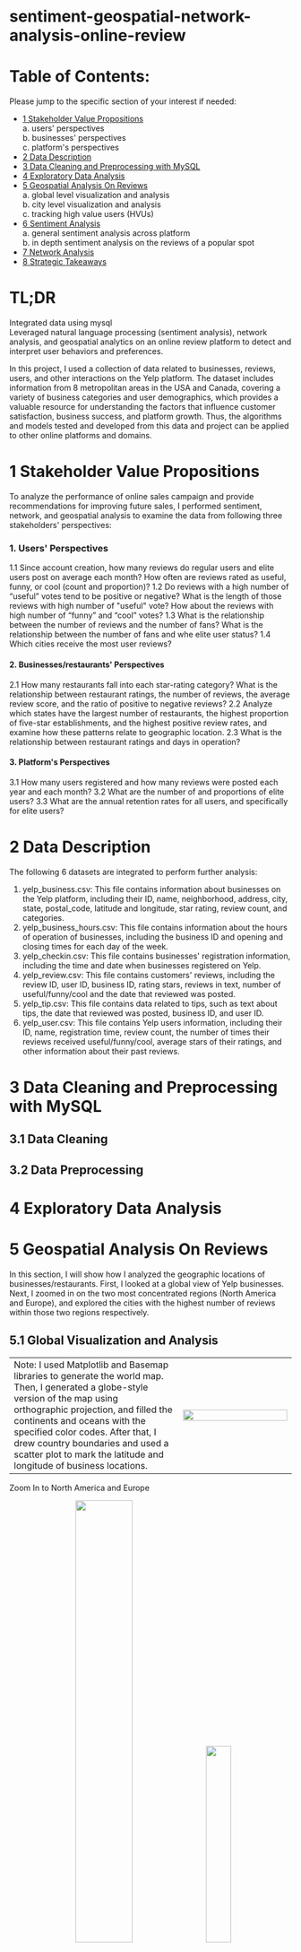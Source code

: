 # sentiment-geospatial-network-analysis-online-review

# Table of Contents:

Please jump to the specific section of your interest if needed:

- [1 Stakeholder Value Propositions](#1-stakeholder-value-propositions)  
  a. users' perspectives  
  b. businesses' perspectives  
  c. platform's perspectives  
- [2 Data Description](#2-data-description)
- [3 Data Cleaning and Preprocessing with MySQL](#3-data-cleaning-and-preprocessing-with-mysql)
- [4 Exploratory Data Analysis](#4-exploratory-data-analysis)
- [5 Geospatial Analysis On Reviews](#5-geospatial-analysis-on-reviews)  
  a. global level visualization and analysis  
  b. city level visualization and analysis  
  c. tracking high value users (HVUs)  
- [6 Sentiment Analysis](#6-sentiment-analysis)  
  a. general sentiment analysis across platform  
  b. in depth sentiment analysis on the reviews of a popular spot  
- [7 Network Analysis](#7-network-analysis)
- [8 Strategic Takeaways](#8-strategic-takeaways)

# TL;DR
Integrated data using mysql  
Leveraged natural language processing (sentiment analysis), network analysis, and geospatial analytics on an online review platform to detect and interpret user behaviors and preferences.

In this project, I used a collection of data related to businesses, reviews, users, and other interactions on the Yelp platform. The dataset includes information from 8 metropolitan areas in the USA and Canada, covering a variety of business categories and user demographics, which provides a valuable resource for understanding the factors that influence customer satisfaction, business success, and platform growth. Thus, the algorithms and models tested and developed from this data and project can be applied to other online platforms and domains.

# 1 Stakeholder Value Propositions
To analyze the performance of online sales campaign and provide recommendations for improving future sales, I performed sentiment, network, and geospatial analysis to examine the data from following three stakeholders' perspectives:
### 1. Users' Perspectives
   1.1 Since account creation, how many reviews do regular users and elite users post on average each month? How often are reviews rated as useful, funny, or cool (count and proportion)?
   1.2 Do reviews with a high number of “useful” votes tend to be positive or negative? What is the length of those reviews with high number of "useful" vote? How about the reviews with high number of “funny” and “cool” votes?
   1.3 What is the relationship between the number of reviews and the number of fans? What is the relationship between the number of fans and whe elite user status?
   1.4 Which cities receive the most user reviews?
#### 2. Businesses/restaurants' Perspectives
   2.1 How many restaurants fall into each star-rating category? What is the relationship between restaurant ratings, the number of reviews, the average review score, and the ratio of positive to negative reviews?
   2.2 Analyze which states have the largest number of restaurants, the highest proportion of five-star establishments, and the highest positive review rates, and examine how these patterns relate to geographic location.
   2.3 What is the relationship between restaurant ratings and days in operation?
#### 3. Platform's Perspectives
   3.1 How many users registered and how many reviews were posted each year and each month? 
   3.2 What are the number of and proportions of elite users?
   3.3 What are the annual retention rates for all users, and specifically for elite users?

# 2 Data Description

The following 6 datasets are integrated to perform further analysis:

1. yelp_business.csv: This file contains information about businesses on the Yelp platform, including their ID, name, neighborhood, address, city, state, postal_code, latitude and longitude, star rating, review count, and categories.
2. yelp_business_hours.csv: This file contains information about the hours of operation of businesses, including the business ID and opening and closing times for each day of the week.
3. yelp_checkin.csv: This file contains businesses' registration information, including the time and date when businesses registered on Yelp.
4. yelp_review.csv: This file contains customers' reviews, including the review ID, user ID, business ID, rating stars, reviews in text, number of useful/funny/cool and the date that reviewed was posted.
5. yelp_tip.csv: This file contains data related to tips, such as text about tips, the date that reviewed was posted, business ID, and user ID.
6. yelp_user.csv: This file contains Yelp users information, including their ID, name, registration time, review count, the number of times their reviews received useful/funny/cool, average stars of their ratings, and other information about their past reviews.

# 3 Data Cleaning and Preprocessing with MySQL
## 3.1 Data Cleaning

## 3.2 Data Preprocessing
 

# 4 Exploratory Data Analysis


# 5 Geospatial Analysis On Reviews

In this section, I will show how I analyzed the geographic locations of businesses/restaurants. First, I looked at a global view of Yelp businesses. Next, I zoomed in on the two most concentrated regions (North America and Europe), and explored the cities with the highest number of reviews within those two regions respectively.

## 5.1 Global Visualization and Analysis
<table>
  <tr>
    <td width="60%">
      Note: I used Matplotlib and Basemap libraries to generate the world map. Then, I generated a globe-style version of the map using orthographic projection, and filled the continents and oceans with the specified color codes. After that, I drew country boundaries and used a scatter plot to mark the latitude and longitude of business locations.
    </td>
    <td width="40%">
      <img src="https://github.com/user-attachments/assets/330464c8-90df-4812-b8de-0ec1e09ec83b" width="100%" />
    </td>
  </tr>
</table>

Zoom In to North America and Europe
<p align="center">
  <img src="https://github.com/user-attachments/assets/fe5a4768-0455-42a5-a249-7b04b8ab47b4" width="45%" />
  &nbsp;&nbsp;
  <img src="https://github.com/user-attachments/assets/30c8d1ec-4f29-44f8-b95f-636775036374" width="30%" />
</p>

## 5.2 City level visualiztaion and analysis

I used Matplotlib to create the following four scatter plots. Firstly, I selected businesses located within small geographic bounding boxes around Las Vegas, Pheonix, Stuttgart, and Edinburgh, by filtering latitude and longitude ranges from the dataset rating_data. For each city, I ploted the businesses’ coordinates as scatter points on a black background. 

Now, we can compare the spatial distribution of businesses in two cities in U.S. and two cities in Europe.

An interesting observation is that U.S. cities often have orderly blocks or grid structures, whereas other cities may display a more fluid and irregular design. By visualizing business location data on maps, we can gain deeper insights into the distribution of economic activity and business clusters across different urban areas. This approach reveals spatial patterns and trends in a direct and engaging way, offering valuable perspectives for urban planning, policy-making, and business decision-making. Data visualization allows us to visually explore and understand the complex spatial relationships within urban areas, helping us better grasp how cities develop and change.

<img width="1251" height="624" alt="image" src="https://github.com/user-attachments/assets/898ff8ad-cf25-4b7e-a141-b34badf7daa7" />
<img width="1251" height="624" alt="image" src="https://github.com/user-attachments/assets/6018ef00-c426-42de-9496-748c246285fc" />

#### How people rate different businesses in Las Vegas:
Below is an interactive animation created using the impressive Folium package to generate striking Leaflet map visualizations. 

In this animation, businesses are highlighted according to their star ratings. The goal is to see whether certain hotspots or concentrated areas have particularly great restaurants. 

It turns out that both well-rated and poorly-rated businesses are fairly evenly distributed across the city.
Following are the screenshots showing the time-dynamic of reviews (rating stars) in Las Vegas:
<p align="center">
   <img src="https://github.com/user-attachments/assets/023fe3df-ec26-470d-bba7-8e1979628484" width="32%" />
   <img src="https://github.com/user-attachments/assets/1b107b2c-20cf-4ec5-bcce-79735be753f0" width="32%" />
   <img src="https://github.com/user-attachments/assets/c0e2f187-f07d-4d0c-81f3-4c90fb53c06c" width="32%" />
</p>

<p align="center">
   <img src="https://github.com/user-attachments/assets/d1663ea3-1868-4aa5-9e30-b99a1fb603b6" width="32%" />
   <img src="https://github.com/user-attachments/assets/6a473e3a-f909-441c-a8ae-b3fd41f38307" width="32%" />
   <img src="https://github.com/user-attachments/assets/008bc5d2-9db5-4254-b230-a1542524e986" width="32%" />
</p>

## 5.3 Tracking High-Value Users (HVUs)
It's useful to focus on the top-ranking users from the review dataset. Reviews from HVUs highlight popular restaurants and emerging trends in specific regions. Platform like Yelp can monetize these insights by guiding business advertisers to understand where and how to invest marketing spend. Besides, HVUs often write detailed, useful, and high-signal reviews (frequently marked as useful/funny/cool). Thus, by monitoring their activity, Yelp can maintain high-quality content, which directly drives consumer trust and platform stickiness. From tracking HVUs activities, platform can also identify high-value business categories and regions that generate the most engagement.

By aggregation function, I found the top users with review['user_id'] == 'CxDOIDnH8gp9KXzpBHJYXw'. To track this high value user, I created a map showing all the locations he/she visited in chronological order, and then generated a heatmap animation from it.

Below is screenshots showing a few timepoints of the locations of the restaurants this top users posted reviews about:
<p align="center">
   <img src="https://github.com/user-attachments/assets/9641b602-3bd9-43cd-b66a-816f5bdb3619" width="32%" />
   <img src="https://github.com/user-attachments/assets/180a2ca9-0644-4489-a66e-a7d078aeea8c" width="32%" />
   <img src="https://github.com/user-attachments/assets/3f79ff4c-726e-435e-b5d6-de4eb345e1d0" width="32%" />
</p>

We also want to understand the relationship between the number of “useful” marks and the highest star ratings.

The following regression plots show the trend of how the highest rating (stars) changes as the number of “useful” marks on reviews increases. The x-axis represents thresholds of “useful” marks, ranging from 100 to 1000 in increments of 20. The y-axis represents the highest rating corresponding to each threshold.
<img width="1610" height="451" alt="image" src="https://github.com/user-attachments/assets/847992ed-51da-4cc2-9abf-2cdf6c476f23" />
<img width="1597" height="451" alt="image" src="https://github.com/user-attachments/assets/98cb36b4-a8d0-4e6d-9ea9-8de2c167fea9" />


# 6 Sentiment Analysis
This section includes a general analysis across the platform and a more in depth sentiment analysis on reviews of a specific restaurant.
Quick Links to jump to the second part for more in depth analysis on the reviews of a popular spot: - [Sentiment Analysis On Gen Korean BBQ House Reviews](#sentiment-analysis-on-gen-korean-bbq-house-reviews)

## 6.1 Sentiment Analysis Platform Wide
How I did the sentiment analysis in this section: I created a TextBlob object blob to represent the text to be processed. Then, by calling methods of the TextBlob object such as words, tags, noun_phrases, and sentiment, it performs text processing and sentiment analysis. For example, if the input text is 'I love this restaurant! It’s amazing.'. The TextBlob object blob executes tokenization, part-of-speech tagging, noun phrase extraction, and sentiment analysis, and outputs the corresponding results.

Note: Since the data contains more than 1,000,000 users so I sampled 10000 users to perform the following analysis and visualization.

By performing sentiment polarity scoring on the reviews of elite users and regular users separately, we can see the overall polarity distribution. Elite users are more concentrated around 0.25, leaning toward the positive side.
<img width="2578" height="1638" alt="image" src="https://github.com/user-attachments/assets/394c0bfe-d214-408b-85fa-91319d730160" />

Next, I looked at the keyword distribution for reviews with polarity greater than 0.25 or less than –0.25, and construct a word cloud.
<img width="4709" height="1311" alt="image" src="https://github.com/user-attachments/assets/a1de2c78-e37a-4bbd-8ce7-988f3d623e84" />

Cap max reviews to 30 for better visuals. ~80% of the users write only about 2 reviews.
<img width="3010" height="1500" alt="image" src="https://github.com/user-attachments/assets/a9c4078a-fff4-4b18-8d6d-9a6350103c02" />

## 6.2 Sentiment Analysis On Gen Korean BBQ House Reviews
Firstly, I found the restaurant with most five stars reviews from users which is Gen Lorean BBQ House Reviews. 
Why

### 6.2.1 EDA and Top Common Words for this restaurants

Distributions of review types:
<img width="2531" height="1652" alt="image" src="https://github.com/user-attachments/assets/8ef8175d-87ad-43f5-97ba-0bab38bf415d" />

Word cloud & top ten most common words in the reviews of this restaurant:
<p align="center">
  <img src="https://github.com/user-attachments/assets/c2ea0fdb-9f21-404a-a12f-b3ac754a9d9d"  width="45%" />
  &nbsp;
  <img src="https://github.com/user-attachments/assets/73a5527d-087e-41c3-afea-4a9905d6f756"  width="45%" />
</p>

### 6.2.2 Sentiment analysis: positive and not so postive words
In this section, I primarily used the VADER (Valence Aware Dictionary and Sentiment Reasoner) sentiment analysis tool from Python’s NLTK library which is specifically designed for sentiment analysis of social media text.

Implementation:
1. Data Preparation: Filter out the reviews for this specific restaurant.
2. Tokenization: Split reviews into individual words.
3. Stopword Removal: Remove stopwords that carry no real meaning.
4. Sentiment Analysis: Use VADER to assign sentiment scores to each word.
5. Lexicon Classification: Classify words into positive and non-positive categories based on their sentiment scores.

#### Word Clouds
Left: word clouds for positive words  
Right: word clouds for non-positive words
<p align="center">
  <img src="https://github.com/user-attachments/assets/28552f2f-1e6f-4a04-945a-1bb350ebb219"
 width="45%" />
  &nbsp;
  <img src="https://github.com/user-attachments/assets/13f1901a-f41f-4255-9b87-6708af4ed0e0"  width="45%" />
</p>

#### Visualizing the top 20 positive and negative sentimental words based on the scores
<img src="https://github.com/user-attachments/assets/26ec4303-9ca2-4a7d-a7c7-8d4ecada4512" width="80%" />

### 6.2.3 Calculate sentiment for the reviews using AFINN
Implementation:
1. Load the AFINN Sentiment Lexicon: Load the AFINN dictionary; this lexicon contains words and their corresponding sentiment scores.
2. Tokenization and Score Calculation: Tokenize each review, then use the dictionary to assign scores for each word, summing them to obtain the overall sentiment score of the review.
3. Ranking and Display: Sort all reviews by sentiment score and display the top six reviews with their sentiment scores.

Visualization showing bigrams that appeared more that 30 times
  <img src="https://github.com/user-attachments/assets/7b5dd17b-763c-4091-9aea-01fcb4811b50" width="100%" />

Visualizations showing bigrams that appear more than 30 times and contain 'pork', 'bbq', or 'service'.
<p align="center">
  <img src="https://github.com/user-attachments/assets/1216aced-eb86-4faf-b02a-37e336354543" width="32%" />
  <img src="https://github.com/user-attachments/assets/a5bfdb5e-9696-44be-a004-9a293711f248" width="32%" />
  <img src="https://github.com/user-attachments/assets/f06762d5-cbfe-49b2-a44b-2eb0ebd1ea48" width="32%" />
</p>

# 7 Network Analysis

# 8 Strategic Takeaways

